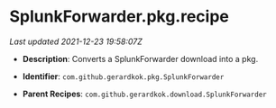 # SplunkForwarder.pkg.recipe

_Last updated 2021-12-23 19:58:07Z_

- **Description**: Converts a SplunkForwarder download into a pkg.

- **Identifier**: `com.github.gerardkok.pkg.SplunkForwarder`

- **Parent Recipes**: `com.github.gerardkok.download.SplunkForwarder`